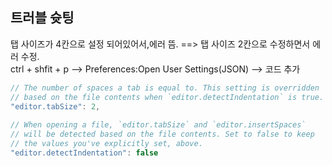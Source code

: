 


## 트러블 슛팅
탭 사이즈가 4칸으로 설정 되어있어서,에러 뜸. ==> 탭 사이즈 2칸으로 수정하면서 에러 수정.  
ctrl + shfit + p  -->  Preferences:Open User Settings(JSON) -->  코드 추가
```js
// The number of spaces a tab is equal to. This setting is overridden
// based on the file contents when `editor.detectIndentation` is true.
"editor.tabSize": 2,
 
// When opening a file, `editor.tabSize` and `editor.insertSpaces`
// will be detected based on the file contents. Set to false to keep
// the values you've explicitly set, above.
"editor.detectIndentation": false
```